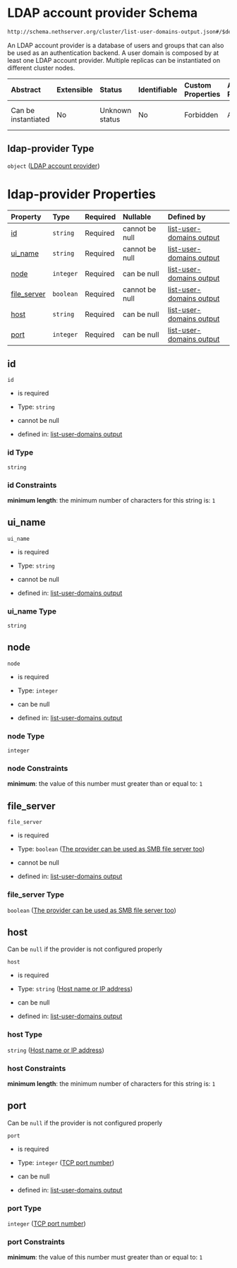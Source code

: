 # LDAP account provider Schema

```txt
http://schema.nethserver.org/cluster/list-user-domains-output.json#/$defs/ldap-provider
```

An LDAP account provider is a database of users and groups that can also be used as an authentication backend. A user domain is composed by at least one LDAP account provider. Multiple replicas can be instantiated on different cluster nodes.

| Abstract            | Extensible | Status         | Identifiable | Custom Properties | Additional Properties | Access Restrictions | Defined In                                                                                      |
| :------------------ | :--------- | :------------- | :----------- | :---------------- | :-------------------- | :------------------ | :---------------------------------------------------------------------------------------------- |
| Can be instantiated | No         | Unknown status | No           | Forbidden         | Allowed               | none                | [list-user-domains-output.json\*](cluster/list-user-domains-output.json "open original schema") |

## ldap-provider Type

`object` ([LDAP account provider](list-user-domains-output-defs-ldap-account-provider.md))

# ldap-provider Properties

| Property                     | Type      | Required | Nullable       | Defined by                                                                                                                                                                                                                                                     |
| :--------------------------- | :-------- | :------- | :------------- | :------------------------------------------------------------------------------------------------------------------------------------------------------------------------------------------------------------------------------------------------------------- |
| [id](#id)                    | `string`  | Required | cannot be null | [list-user-domains output](list-user-domains-output-defs-ldap-account-provider-properties-id.md "http://schema.nethserver.org/cluster/list-user-domains-output.json#/$defs/ldap-provider/properties/id")                                                       |
| [ui\_name](#ui_name)         | `string`  | Required | cannot be null | [list-user-domains output](list-user-domains-output-defs-ldap-account-provider-properties-ui_name.md "http://schema.nethserver.org/cluster/list-user-domains-output.json#/$defs/ldap-provider/properties/ui_name")                                             |
| [node](#node)                | `integer` | Required | can be null    | [list-user-domains output](list-user-domains-output-defs-ldap-account-provider-properties-node.md "http://schema.nethserver.org/cluster/list-user-domains-output.json#/$defs/ldap-provider/properties/node")                                                   |
| [file\_server](#file_server) | `boolean` | Required | cannot be null | [list-user-domains output](list-user-domains-output-defs-ldap-account-provider-properties-the-provider-can-be-used-as-smb-file-server-too.md "http://schema.nethserver.org/cluster/list-user-domains-output.json#/$defs/ldap-provider/properties/file_server") |
| [host](#host)                | `string`  | Required | can be null    | [list-user-domains output](list-user-domains-output-defs-ldap-account-provider-properties-host-name-or-ip-address.md "http://schema.nethserver.org/cluster/list-user-domains-output.json#/$defs/ldap-provider/properties/host")                                |
| [port](#port)                | `integer` | Required | can be null    | [list-user-domains output](list-user-domains-output-defs-ldap-account-provider-properties-tcp-port-number.md "http://schema.nethserver.org/cluster/list-user-domains-output.json#/$defs/ldap-provider/properties/port")                                        |

## id



`id`

* is required

* Type: `string`

* cannot be null

* defined in: [list-user-domains output](list-user-domains-output-defs-ldap-account-provider-properties-id.md "http://schema.nethserver.org/cluster/list-user-domains-output.json#/$defs/ldap-provider/properties/id")

### id Type

`string`

### id Constraints

**minimum length**: the minimum number of characters for this string is: `1`

## ui\_name



`ui_name`

* is required

* Type: `string`

* cannot be null

* defined in: [list-user-domains output](list-user-domains-output-defs-ldap-account-provider-properties-ui_name.md "http://schema.nethserver.org/cluster/list-user-domains-output.json#/$defs/ldap-provider/properties/ui_name")

### ui\_name Type

`string`

## node



`node`

* is required

* Type: `integer`

* can be null

* defined in: [list-user-domains output](list-user-domains-output-defs-ldap-account-provider-properties-node.md "http://schema.nethserver.org/cluster/list-user-domains-output.json#/$defs/ldap-provider/properties/node")

### node Type

`integer`

### node Constraints

**minimum**: the value of this number must greater than or equal to: `1`

## file\_server



`file_server`

* is required

* Type: `boolean` ([The provider can be used as SMB file server too](list-user-domains-output-defs-ldap-account-provider-properties-the-provider-can-be-used-as-smb-file-server-too.md))

* cannot be null

* defined in: [list-user-domains output](list-user-domains-output-defs-ldap-account-provider-properties-the-provider-can-be-used-as-smb-file-server-too.md "http://schema.nethserver.org/cluster/list-user-domains-output.json#/$defs/ldap-provider/properties/file_server")

### file\_server Type

`boolean` ([The provider can be used as SMB file server too](list-user-domains-output-defs-ldap-account-provider-properties-the-provider-can-be-used-as-smb-file-server-too.md))

## host

Can be `null` if the provider is not configured properly

`host`

* is required

* Type: `string` ([Host name or IP address](list-user-domains-output-defs-ldap-account-provider-properties-host-name-or-ip-address.md))

* can be null

* defined in: [list-user-domains output](list-user-domains-output-defs-ldap-account-provider-properties-host-name-or-ip-address.md "http://schema.nethserver.org/cluster/list-user-domains-output.json#/$defs/ldap-provider/properties/host")

### host Type

`string` ([Host name or IP address](list-user-domains-output-defs-ldap-account-provider-properties-host-name-or-ip-address.md))

### host Constraints

**minimum length**: the minimum number of characters for this string is: `1`

## port

Can be `null` if the provider is not configured properly

`port`

* is required

* Type: `integer` ([TCP port number](list-user-domains-output-defs-ldap-account-provider-properties-tcp-port-number.md))

* can be null

* defined in: [list-user-domains output](list-user-domains-output-defs-ldap-account-provider-properties-tcp-port-number.md "http://schema.nethserver.org/cluster/list-user-domains-output.json#/$defs/ldap-provider/properties/port")

### port Type

`integer` ([TCP port number](list-user-domains-output-defs-ldap-account-provider-properties-tcp-port-number.md))

### port Constraints

**minimum**: the value of this number must greater than or equal to: `1`
